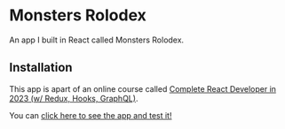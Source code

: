 # Monsters Rolodex

An app I built in React called Monsters Rolodex.

## Installation

This app is apart of an online course called [Complete React Developer in 2023 (w/ Redux, Hooks, GraphQL)](https://www.udemy.com/course/complete-react-developer-zero-to-mastery/).

You can [click here to see the app and test it!](https://ztm-monsters.vercel.app/)
